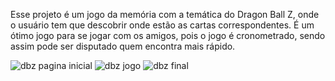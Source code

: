 Esse projeto é um jogo da memória com a temática do Dragon Ball Z, onde o usuário tem que descobrir onde estão as cartas correspondentes.
É um ótimo jogo para se jogar com os amigos, pois o jogo é cronometrado, sendo assim pode ser disputado quem encontra mais rápido.

![dbz pagina inicial](https://github.com/user-attachments/assets/2059ff0a-1ac8-495c-8c3d-f8f3188893aa)
![dbz jogo](https://github.com/user-attachments/assets/4e8d5d76-5b03-46da-b150-03051cddafed)
![dbz final](https://github.com/user-attachments/assets/71a6901b-f206-469e-a640-ec644f0db6f1)

